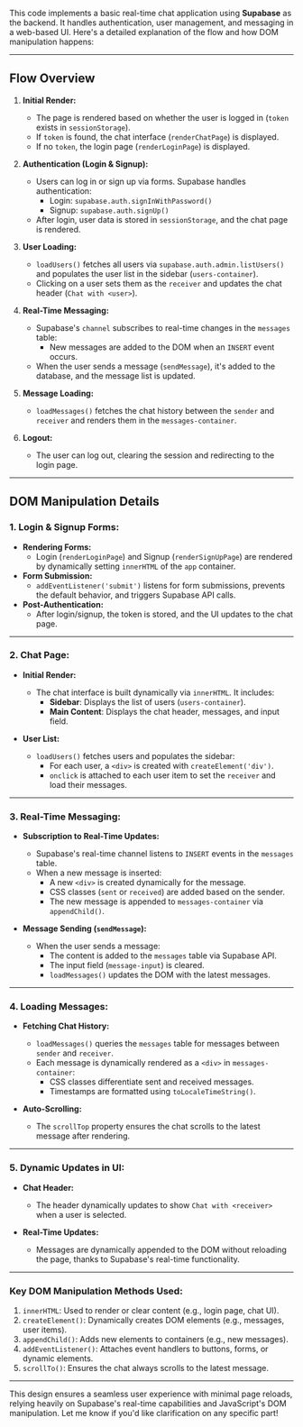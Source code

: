 This code implements a basic real-time chat application using **Supabase** as the backend. It handles authentication, user management, and messaging in a web-based UI. Here's a detailed explanation of the flow and how DOM manipulation happens:

---

## **Flow Overview**

1. **Initial Render:**
   - The page is rendered based on whether the user is logged in (`token` exists in `sessionStorage`).
   - If `token` is found, the chat interface (`renderChatPage`) is displayed.
   - If no `token`, the login page (`renderLoginPage`) is displayed.

2. **Authentication (Login & Signup):**
   - Users can log in or sign up via forms. Supabase handles authentication:
     - Login: `supabase.auth.signInWithPassword()`
     - Signup: `supabase.auth.signUp()`
   - After login, user data is stored in `sessionStorage`, and the chat page is rendered.

3. **User Loading:**
   - `loadUsers()` fetches all users via `supabase.auth.admin.listUsers()` and populates the user list in the sidebar (`users-container`).
   - Clicking on a user sets them as the `receiver` and updates the chat header (`Chat with <user>`).

4. **Real-Time Messaging:**
   - Supabase's `channel` subscribes to real-time changes in the `messages` table:
     - New messages are added to the DOM when an `INSERT` event occurs.
   - When the user sends a message (`sendMessage`), it's added to the database, and the message list is updated.

5. **Message Loading:**
   - `loadMessages()` fetches the chat history between the `sender` and `receiver` and renders them in the `messages-container`.

6. **Logout:**
   - The user can log out, clearing the session and redirecting to the login page.

---

## **DOM Manipulation Details**

### 1. **Login & Signup Forms:**
- **Rendering Forms:**
  - Login (`renderLoginPage`) and Signup (`renderSignUpPage`) are rendered by dynamically setting `innerHTML` of the `app` container.
- **Form Submission:**
  - `addEventListener('submit')` listens for form submissions, prevents the default behavior, and triggers Supabase API calls.
- **Post-Authentication:**
  - After login/signup, the token is stored, and the UI updates to the chat page.

---

### 2. **Chat Page:**
- **Initial Render:**
  - The chat interface is built dynamically via `innerHTML`. It includes:
    - **Sidebar**: Displays the list of users (`users-container`).
    - **Main Content**: Displays the chat header, messages, and input field.

- **User List:**
  - `loadUsers()` fetches users and populates the sidebar:
    - For each user, a `<div>` is created with `createElement('div')`.
    - `onclick` is attached to each user item to set the `receiver` and load their messages.

---

### 3. **Real-Time Messaging:**
- **Subscription to Real-Time Updates:**
  - Supabase's real-time channel listens to `INSERT` events in the `messages` table.
  - When a new message is inserted:
    - A new `<div>` is created dynamically for the message.
    - CSS classes (`sent` or `received`) are added based on the sender.
    - The new message is appended to `messages-container` via `appendChild()`.

- **Message Sending (`sendMessage`):**
  - When the user sends a message:
    - The content is added to the `messages` table via Supabase API.
    - The input field (`message-input`) is cleared.
    - `loadMessages()` updates the DOM with the latest messages.

---

### 4. **Loading Messages:**
- **Fetching Chat History:**
  - `loadMessages()` queries the `messages` table for messages between `sender` and `receiver`.
  - Each message is dynamically rendered as a `<div>` in `messages-container`:
    - CSS classes differentiate sent and received messages.
    - Timestamps are formatted using `toLocaleTimeString()`.

- **Auto-Scrolling:**
  - The `scrollTop` property ensures the chat scrolls to the latest message after rendering.

---

### 5. **Dynamic Updates in UI:**
- **Chat Header:**
  - The header dynamically updates to show `Chat with <receiver>` when a user is selected.

- **Real-Time Updates:**
  - Messages are dynamically appended to the DOM without reloading the page, thanks to Supabase's real-time functionality.

---

### Key DOM Manipulation Methods Used:
1. `innerHTML`: Used to render or clear content (e.g., login page, chat UI).
2. `createElement()`: Dynamically creates DOM elements (e.g., messages, user items).
3. `appendChild()`: Adds new elements to containers (e.g., new messages).
4. `addEventListener()`: Attaches event handlers to buttons, forms, or dynamic elements.
5. `scrollTo()`: Ensures the chat always scrolls to the latest message.

---

This design ensures a seamless user experience with minimal page reloads, relying heavily on Supabase's real-time capabilities and JavaScript's DOM manipulation. Let me know if you'd like clarification on any specific part!